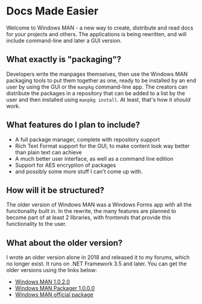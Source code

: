 # Docs Made Easier

Welcome to Windows MAN - a new way to create, distribute and read docs for your projects and others.
The applications is being rewritten, and will include command-line and later a GUI version.

## What exactly is "packaging"?

Developers write the manpages themselves, then use the Windows MAN packaging tools to put them together as one, ready to be installed by an end user by using the GUI or the `manpkg` command-line app. The creators can distribute the packages in a repository that can be added to a list by the user and then installed using `manpkg install`. At least, that's how it *should* work.

## What features do I plan to include?

* A full package manager, complete with repository support
* Rich Text Format support for the GUI, to make content look way better than plain text can achieve
* A much better user interface, as well as a command line edition
* Support for AES encryption of packages
* and possibly some more stuff I can't come up with.

## How will it be structured?

The older version of Windows MAN was a Windows Forms app with all the functionality built in.
In the rewrite, the many features are planned to become part of at least 2 libraries, with frontends that provide this functionality to the user.

## What about the older version?

I wrote an older version alone in 2018 and released it to my forums, which no longer exist. It runs on .NET Framework 3.5 and later.
You can get the older versions using the links below:
* [Windows MAN 1.0.2.0](https://mega.nz/file/M64RwDTb#W1Ol09gajACNyBTISbYez6rPLj-e8e9b1f6D4pxs8Ww)
* [Windows MAN Packager 1.0.0.0](https://mega.nz/file/8ixnBZzS#uujZK2OtbcdduXP0XP1-QqBIoxzH9rOtdx7TVHdv4CQ)
* [Windows MAN official package](https://mega.nz/file/0y4FiZrJ#4xYoEGCqsbyZJuVUqQEAzY559rs6sKSQXFqxjFL-MLY)
